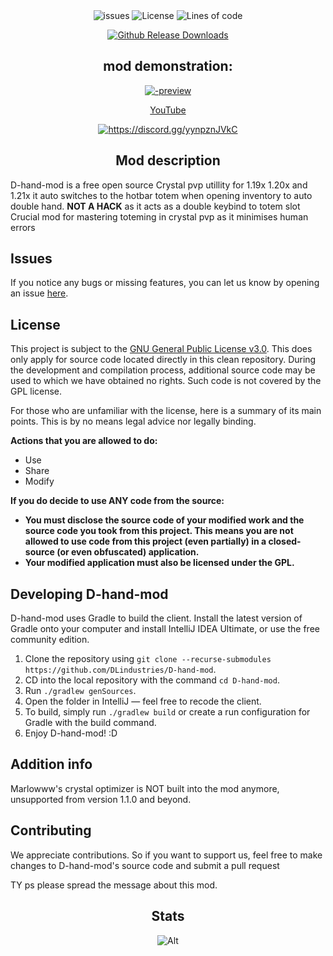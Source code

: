 <div align="center">
    <img src="https://img.shields.io/github/issues/DLindustries/D-hand-mod?style=flat" alt="issues">
    <img src="https://img.shields.io/badge/license-GPLV3-green" alt="License">
    <img src="https://tokei.rs/b1/github/DLindustries/D-hand-mod?category=code&style=flat" alt="Lines of code">
</p>

[![Github Release Downloads](https://img.shields.io/github/downloads/DLindustries/D-hand-mod/total?label=Github%20Release%20Downloads&style=flat-square)](https://github.com/DLindustries/D-hand-mod/releases)



## mod demonstration:



[![-preview](https://github.com/user-attachments/assets/56d2055d-2771-4bfa-a7ce-cfeeced871d0)](https://youtu.be/LWGSCFc2Mb4)






[YouTube](https://youtube.com/@quoly)

<a href="https://discord.gg/yynpznJVkC"><img src="https://invidget.switchblade.xyz/yynpznJVkC" alt="https://discord.gg/yynpznJVkC"/></a><br>

## Mod description

</div>

D-hand-mod is a free open source Crystal pvp utillity for 1.19x 1.20x and 1.21x
it auto switches to the hotbar totem when opening inventory to auto double hand.
**NOT A HACK** as it acts as a double keybind to totem slot
Crucial mod for mastering toteming in crystal pvp as it minimises human errors

## Issues

If you notice any bugs or missing features, you can let us know by opening an issue [here](https://github.com/DLindustries/D-hand-mod/issues).

## License

This project is subject to the [GNU General Public License v3.0](https://www.gnu.org/licenses/gpl-3.0.en.html). This does only apply for source code located directly in this clean repository. During the development and compilation process, additional source code may be used to which we have obtained no rights. Such code is not covered by the GPL license.

For those who are unfamiliar with the license, here is a summary of its main points. This is by no means legal advice nor legally binding.

**Actions that you are allowed to do:**

- Use
- Share
- Modify

**If you do decide to use ANY code from the source:**

- **You must disclose the source code of your modified work and the source code you took from this project. This means you are not allowed to use code from this project (even partially) in a closed-source (or even obfuscated) application.**
- **Your modified application must also be licensed under the GPL.**

## Developing D-hand-mod

D-hand-mod uses Gradle to build the client. Install the latest version of Gradle onto your computer and install IntelliJ IDEA Ultimate, or use the free community edition.

1. Clone the repository using `git clone --recurse-submodules https://github.com/DLindustries/D-hand-mod`.
2. CD into the local repository with the command `cd D-hand-mod`.
3. Run `./gradlew genSources`.
4. Open the folder in IntelliJ — feel free to recode the client.
5. To build, simply run `./gradlew build` or create a run configuration for Gradle with the build command.
6. Enjoy D-hand-mod! :D

## Addition info

Marlowww's crystal optimizer is NOT built into the mod anymore, unsupported from version 1.1.0 and beyond. 

## Contributing

We appreciate contributions. So if you want to support us, feel free to make changes to D-hand-mod's source code and submit a pull request

TY ps please spread the message about this mod.
<div align="center">





## Stats

![Alt](https://repobeats.axiom.co/api/embed/96be8566ccf7b80ef739edcf793c75589b3a45f1.svg "Repobeats analytics image")